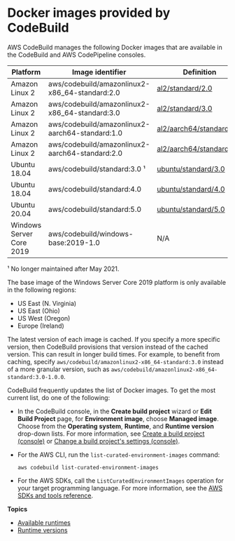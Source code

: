 # Docker images provided by CodeBuild<a name="build-env-ref-available"></a>

AWS CodeBuild manages the following Docker images that are available in the CodeBuild and AWS CodePipeline consoles\.


| Platform | Image identifier | Definition | 
| --- | --- | --- | 
| Amazon Linux 2 | aws/codebuild/amazonlinux2\-x86\_64\-standard:2\.0 | [al2/standard/2\.0](https://github.com/aws/aws-codebuild-docker-images/tree/master/al2/x86_64/standard/2.0) | 
| Amazon Linux 2 | aws/codebuild/amazonlinux2\-x86\_64\-standard:3\.0 | [al2/standard/3\.0](https://github.com/aws/aws-codebuild-docker-images/tree/master/al2/x86_64/standard/3.0) | 
| Amazon Linux 2 | aws/codebuild/amazonlinux2\-aarch64\-standard:1\.0 | [al2/aarch64/standard/1\.0](https://github.com/aws/aws-codebuild-docker-images/tree/master/al2/aarch64/standard/1.0) | 
| Amazon Linux 2 | aws/codebuild/amazonlinux2\-aarch64\-standard:2\.0 | [al2/aarch64/standard/2\.0](https://github.com/aws/aws-codebuild-docker-images/tree/master/al2/aarch64/standard/2.0) | 
| Ubuntu 18\.04 | aws/codebuild/standard:3\.0 ¹ | [ubuntu/standard/3\.0](https://github.com/aws/aws-codebuild-docker-images/tree/master/ubuntu/standard/3.0) | 
| Ubuntu 18\.04 | aws/codebuild/standard:4\.0 | [ubuntu/standard/4\.0](https://github.com/aws/aws-codebuild-docker-images/tree/master/ubuntu/standard/4.0) | 
| Ubuntu 20\.04 | aws/codebuild/standard:5\.0 | [ubuntu/standard/5\.0](https://github.com/aws/aws-codebuild-docker-images/tree/master/ubuntu/standard/5.0) | 
| Windows Server Core 2019 | aws/codebuild/windows\-base:2019\-1\.0 | N/A | 

¹ No longer maintained after May 2021\.

The base image of the Windows Server Core 2019 platform is only available in the following regions:
+ US East \(N\. Virginia\)
+ US East \(Ohio\)
+ US West \(Oregon\)
+ Europe \(Ireland\)

The latest version of each image is cached\. If you specify a more specific version, then CodeBuild provisions that version instead of the cached version\. This can result in longer build times\. For example, to benefit from caching, specify `aws/codebuild/amazonlinux2-x86_64-standard:3.0` instead of a more granular version, such as `aws/codebuild/amazonlinux2-x86_64-standard:3.0-1.0.0`\. 

CodeBuild frequently updates the list of Docker images\. To get the most current list, do one of the following:
+ In the CodeBuild console, in the **Create build project** wizard or **Edit Build Project** page, for **Environment image**, choose **Managed image**\. Choose from the **Operating system**, **Runtime**, and **Runtime version** drop\-down lists\. For more information, see [Create a build project \(console\)](create-project-console.md) or [Change a build project's settings \(console\)](change-project-console.md)\.
+ For the AWS CLI, run the `list-curated-environment-images` command:

  ```
  aws codebuild list-curated-environment-images
  ```
+ For the AWS SDKs, call the `ListCuratedEnvironmentImages` operation for your target programming language\. For more information, see the [AWS SDKs and tools reference](sdk-ref.md)\.

**Topics**
+ [Available runtimes](available-runtimes.md)
+ [Runtime versions](runtime-versions.md)